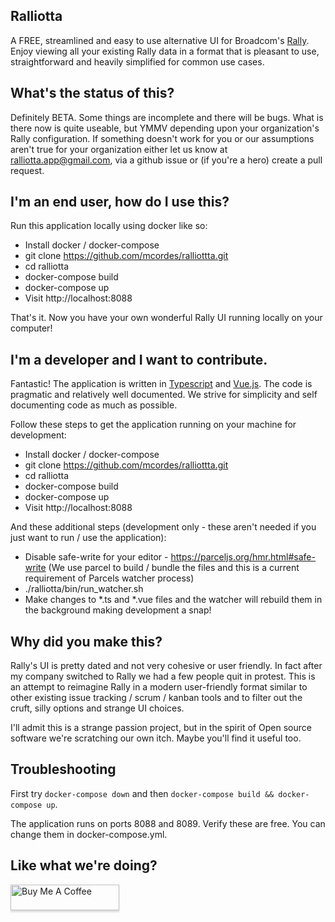 Ralliotta
-----------

A FREE, streamlined and easy to use alternative UI for Broadcom's [Rally](https://www.broadcom.com/products/software/agile-development/rally-software). Enjoy viewing all your existing Rally data in a format that is pleasant to use, straightforward and heavily simplified for common use cases. 

What's the status of this?
-----------

Definitely BETA. Some things are incomplete and there will be bugs. What is there now is quite useable, but YMMV depending upon your organization's Rally configuration. If something doesn't work for you or our assumptions aren't true for your organization either let us know at ralliotta.app@gmail.com, via a github issue or (if you're a hero) create a pull request. 


I'm an end user, how do I use this? 
-----------

Run this application locally using docker like so:

* Install docker / docker-compose 
* git clone https://github.com/mcordes/ralliottta.git
* cd ralliotta
* docker-compose build 
* docker-compose up
* Visit http://localhost:8088

That's it. Now you have your own wonderful Rally UI running locally on your computer!


I'm a developer and I want to contribute.
-----------

Fantastic! The application is written in [Typescript](https://www.typescriptlang.org/) and [Vue.js](https://vuejs.org/). The code is pragmatic and relatively well documented. We strive for simplicity and self documenting code as much as possible. 

Follow these steps to get the application running on your machine for development:

* Install docker / docker-compose 
* git clone https://github.com/mcordes/ralliottta.git
* cd ralliotta
* docker-compose build 
* docker-compose up
* Visit http://localhost:8088

And these additional steps (development only - these aren't needed if you just want to run / use the application):

* Disable safe-write for your editor - https://parceljs.org/hmr.html#safe-write  (We use parcel to build / bundle the files and this is a current requirement of Parcels watcher process)
* ./ralliotta/bin/run_watcher.sh
* Make changes to *.ts and *.vue files and the watcher will rebuild them in the background making development a snap!


Why did you make this? 
-----------

Rally's UI is pretty dated and not very cohesive or user friendly. In fact after my company switched to Rally we had a few people quit in protest. This is an attempt to reimagine Rally in a modern user-friendly format similar to other existing issue tracking / scrum / kanban tools and to filter out the cruft, silly options and strange UI choices.  

I'll admit this is a strange passion project, but in the spirit of Open source software we're scratching our own itch. Maybe you'll find it useful too.



Troubleshooting
-----------

First try `docker-compose down` and then `docker-compose build && docker-compose up`.

The application runs on ports 8088 and 8089. Verify these are free. You can change them in docker-compose.yml.



Like what we're doing? 
------------

<a href="https://www.buymeacoffee.com/ralliotta" target="_blank"><img src="https://www.buymeacoffee.com/assets/img/custom_images/orange_img.png" alt="Buy Me A Coffee" style="height: 41px !important;width: 174px !important;box-shadow: 0px 3px 2px 0px rgba(190, 190, 190, 0.5) !important;-webkit-box-shadow: 0px 3px 2px 0px rgba(190, 190, 190, 0.5) !important;" ></a>
